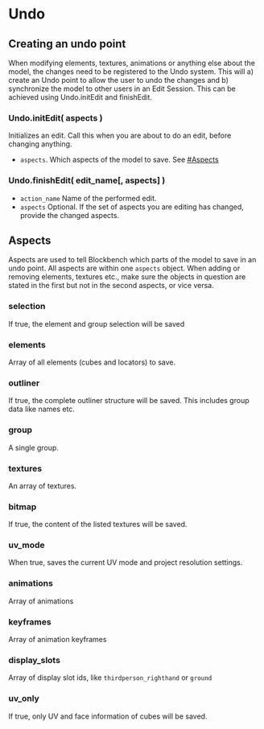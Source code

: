 # Undo

## Creating an undo point

When modifying elements, textures, animations or anything else about the model, the changes need to be registered to the Undo system. This will a) create an Undo point to allow the user to undo the changes and b) synchronize the model to other users in an Edit Session. This can be achieved using Undo.initEdit and finishEdit.

### Undo.initEdit( aspects )

Initializes an edit. Call this when you are about to do an edit, before changing anything.

* `aspects`. Which aspects of the model to save. See [#Aspects](#aspects)

### Undo.finishEdit( edit_name[, aspects] )

* `action_name` Name of the performed edit.
* `aspects` Optional. If the set of aspects you are editing has changed, provide the changed aspects.

## Aspects

Aspects are used to tell Blockbench which parts of the model to save in an undo point. All aspects are within one `aspects` object. When adding or removing elements, textures etc., make sure the objects in question are stated in the first but not in the second aspects, or vice versa.

### selection
If true, the element and group selection will be saved

### elements
Array of all elements (cubes and locators) to save.

### outliner
If true, the complete outliner structure will be saved. This includes group data like names etc.

### group
A single group.

### textures
An array of textures.

### bitmap
If true, the content of the listed textures will be saved.

### uv_mode
When true, saves the current UV mode and project resolution settings.

### animations
Array of animations

### keyframes
Array of animation keyframes

### display_slots
Array of display slot ids, like `thirdperson_righthand` or `ground`

### uv_only
If true, only UV and face information of cubes will be saved.
